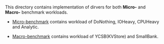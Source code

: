 This directory contains implementation of dirvers for both **Micro-** and **Macro-** benchmark workloads.

* [Micro-benchmark](micro/README.md) contains workload of DoNothing, IOHeavy, CPUHeavy and Analytic.

* [Macro-benchmark](macro/README.md) contains workload of YCSB(KVStore) and SmallBank.
